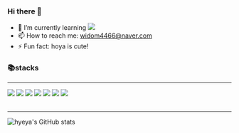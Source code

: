 
### Hi there 👋

<!--
**hyeya418/hyeya418** is a ✨ _special_ ✨ repository because its `README.md` (this file) appears on your GitHub profile.

Here are some ideas to get you started:

- 🔭 I’m currently working on ...
- 🌱 I’m currently learning ...
- 👯 I’m looking to collaborate on ...
- 🤔 Fun fact ...
- 💬 Ask me about ...
- 📫 How to reach me: ...
- 😄 Pronouns: ...
- ⚡ Fun fact: ...
-->

- 🌱 I’m currently learning <img src="https://img.shields.io/badge/Spring-6DB33F?style=for-the-badge&logo=Spring&logoColor=white">
- 📫 How to reach me: widom4466@naver.com
- ⚡ Fun fact: hoya is cute!

### 📚stacks
---
<div>
<img src="https://img.shields.io/badge/java-007396?style=for-the-badge&logo=java&logoColor=white">
<img src="https://img.shields.io/badge/HTML-E34F26?style=for-the-badge&logo=HTML5&logoColor=white"/>
<img src="https://img.shields.io/badge/CSS3-1572B6?style=for-the-badge&logo=CSS3&logoColor=white">
<img src="https://img.shields.io/badge/JavaScript-F7DF1E?style=for-the-badge&logo=JavaScript&logoColor=white">
<img src="https://img.shields.io/badge/jQuery-0769AD?style=for-the-badge&logo=jQuery&logoColor=white">
<img src="https://img.shields.io/badge/Bootstrap-7952B3?style=for-the-badge&logo=Bootstrap&logoColor=white">
<img src="https://img.shields.io/badge/oracle-F80000?style=for-the-badge&logo=oracle&logoColor=white">
</div>

<br>

---

![hyeya's GitHub stats](https://github-readme-stats.vercel.app/api?username=hyeya418&theme=midnight-purple&show_icons=true)
